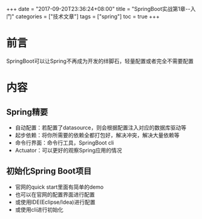 +++
date = "2017-09-20T23:36:24+08:00" title = "SpringBoot实战第1章--入门" categories = ["技术文章"] tags = ["spring"] toc = true
+++


前言
====

SpringBoot可以让Spring不再成为开发的绊脚石，轻量配置或者完全不需要配置

内容
====

Spring精要
----------

-   自动配置：若配置了datasource，则会根据配置注入对应的数据库驱动等
-   起步依赖：将你所需要的依赖全都打包好，解决冲突，解决大量依赖等
-   命令行界面：命令行工具，SpringBoot cli
-   Actuator：可以更好的观察Spring应用的情况

初始化Spring Boot项目
---------------------

-   官网的quick start里面有简单的demo
-   也可以在官网的配置界面进行配置
-   或使用IDE(Eclipse/Idea)进行配置
-   或使用cli进行初始化

